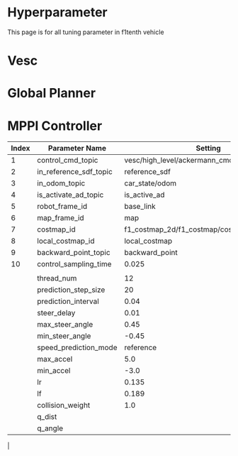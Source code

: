 # Hyperparameter

This page is for all tuning parameter in f1tenth vehicle

# Vesc

# Global Planner

# MPPI Controller

|Index|Parameter Name|Setting|default|Function|
|---|---|---|---|---|
|1|control_cmd_topic|vesc/high_level/ackermann_cmd_mux/input/nav_1||
|2|in_reference_sdf_topic|reference_sdf|||
|3|in_odom_topic|car_state/odom|||
|4|is_activate_ad_topic|is_active_ad|||
|5|robot_frame_id|base_link|||
|6|map_frame_id|map|||
|7|costmap_id|f1_costmap_2d/f1_costmap/costmap|||
|8|local_costmap_id|local_costmap|||
|9|backward_point_topic|backward_point|||
|10|control_sampling_time|0.025|||
||||||
||thread_num|12|12|
||prediction_step_size|20|15||
||prediction_interval|0.04|0.05||
||steer_delay|0.01|0.01||
||max_steer_angle|0.45|0.45||
||min_steer_angle|-0.45|-0.45||
||speed_prediction_mode|reference|reference||
||max_accel|5.0|5.0||
||min_accel|-3.0|-3.0||
||lr|0.135|0.135||
||lf|0.189|0.189||
||collision_weight|1.0|1.0||
||q_dist||||
||q_angle||||
|
